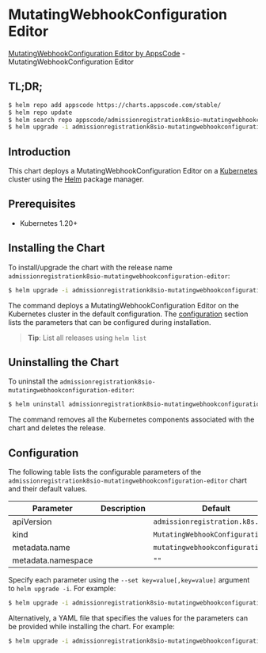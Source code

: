 # MutatingWebhookConfiguration Editor

[MutatingWebhookConfiguration Editor by AppsCode](https://appscode.com) - MutatingWebhookConfiguration Editor

## TL;DR;

```bash
$ helm repo add appscode https://charts.appscode.com/stable/
$ helm repo update
$ helm search repo appscode/admissionregistrationk8sio-mutatingwebhookconfiguration-editor --version=v0.26.0
$ helm upgrade -i admissionregistrationk8sio-mutatingwebhookconfiguration-editor appscode/admissionregistrationk8sio-mutatingwebhookconfiguration-editor -n default --create-namespace --version=v0.26.0
```

## Introduction

This chart deploys a MutatingWebhookConfiguration Editor on a [Kubernetes](http://kubernetes.io) cluster using the [Helm](https://helm.sh) package manager.

## Prerequisites

- Kubernetes 1.20+

## Installing the Chart

To install/upgrade the chart with the release name `admissionregistrationk8sio-mutatingwebhookconfiguration-editor`:

```bash
$ helm upgrade -i admissionregistrationk8sio-mutatingwebhookconfiguration-editor appscode/admissionregistrationk8sio-mutatingwebhookconfiguration-editor -n default --create-namespace --version=v0.26.0
```

The command deploys a MutatingWebhookConfiguration Editor on the Kubernetes cluster in the default configuration. The [configuration](#configuration) section lists the parameters that can be configured during installation.

> **Tip**: List all releases using `helm list`

## Uninstalling the Chart

To uninstall the `admissionregistrationk8sio-mutatingwebhookconfiguration-editor`:

```bash
$ helm uninstall admissionregistrationk8sio-mutatingwebhookconfiguration-editor -n default
```

The command removes all the Kubernetes components associated with the chart and deletes the release.

## Configuration

The following table lists the configurable parameters of the `admissionregistrationk8sio-mutatingwebhookconfiguration-editor` chart and their default values.

|     Parameter      | Description |                   Default                    |
|--------------------|-------------|----------------------------------------------|
| apiVersion         |             | <code>admissionregistration.k8s.io/v1</code> |
| kind               |             | <code>MutatingWebhookConfiguration</code>    |
| metadata.name      |             | <code>mutatingwebhookconfiguration</code>    |
| metadata.namespace |             | <code>""</code>                              |


Specify each parameter using the `--set key=value[,key=value]` argument to `helm upgrade -i`. For example:

```bash
$ helm upgrade -i admissionregistrationk8sio-mutatingwebhookconfiguration-editor appscode/admissionregistrationk8sio-mutatingwebhookconfiguration-editor -n default --create-namespace --version=v0.26.0 --set apiVersion=admissionregistration.k8s.io/v1
```

Alternatively, a YAML file that specifies the values for the parameters can be provided while
installing the chart. For example:

```bash
$ helm upgrade -i admissionregistrationk8sio-mutatingwebhookconfiguration-editor appscode/admissionregistrationk8sio-mutatingwebhookconfiguration-editor -n default --create-namespace --version=v0.26.0 --values values.yaml
```
